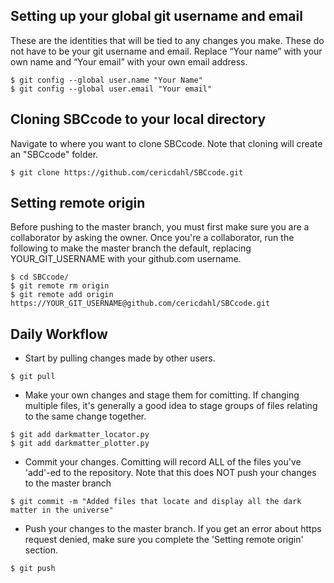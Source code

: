 
## Setting up your global git username and email
These are the identities that will be tied to any changes you make. These do not have to be your git username and email. Replace “Your name” with your own name and “Your email” with your own email address.

```
$ git config --global user.name "Your Name"
$ git config --global user.email "Your email"
```

## Cloning SBCcode to your local directory
Navigate to where you want to clone SBCcode. Note that cloning will create an "SBCcode" folder.

```
$ git clone https://github.com/cericdahl/SBCcode.git
```

## Setting remote origin
Before pushing to the master branch, you must first make sure you are a collaborator by asking the owner. Once you're a collaborator, run the following to make the master branch the default, replacing YOUR\_GIT\_USERNAME with your github.com username.

```
$ cd SBCcode/
$ git remote rm origin
$ git remote add origin https://YOUR_GIT_USERNAME@github.com/cericdahl/SBCcode.git
```

## Daily Workflow
* Start by pulling changes made by other users.

```
$ git pull
```

* Make your own changes and stage them for comitting. If changing multiple files, it's generally a good idea to stage groups of files relating to the same change together.

```
$ git add darkmatter_locator.py
$ git add darkmatter_plotter.py
```

* Commit your changes. Comitting will record ALL of the files you've 'add'-ed to the repository. Note that this does NOT push your changes to the master branch

```
$ git commit -m "Added files that locate and display all the dark matter in the universe"
```

* Push your changes to the master branch. If you get an error about https request denied, make sure you complete the 'Setting remote origin' section.

```
$ git push
```
